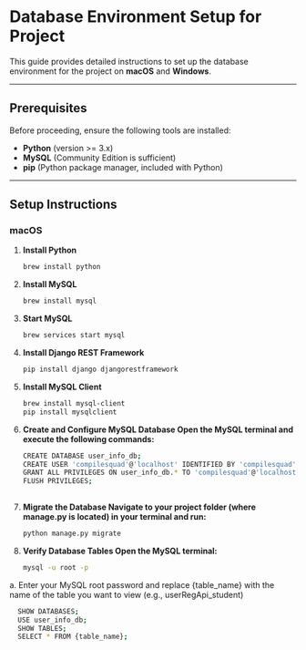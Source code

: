 # Database Environment Setup for Project

This guide provides detailed instructions to set up the database environment for the project on **macOS** and **Windows**.

---
## Prerequisites

Before proceeding, ensure the following tools are installed:

- **Python** (version >= 3.x)
- **MySQL** (Community Edition is sufficient)
- **pip** (Python package manager, included with Python)

---

## Setup Instructions

### macOS

1. **Install Python**
   ```bash
   brew install python
2. **Install MySQL**
   ```bash
   brew install mysql
3. **Start MySQL**
   ```bash
   brew services start mysql

4. **Install Django REST Framework**
   ```bash
   pip install django djangorestframework

5. **Install MySQL Client**
   ```bash
   brew install mysql-client
   pip install mysqlclient

6. **Create and Configure MySQL Database Open the MySQL terminal and execute the following commands:**
    ```bash
    CREATE DATABASE user_info_db;
    CREATE USER 'compilesquad'@'localhost' IDENTIFIED BY 'compilesquad';
    GRANT ALL PRIVILEGES ON user_info_db.* TO 'compilesquad'@'localhost';
    FLUSH PRIVILEGES;
     
7. **Migrate the Database Navigate to your project folder (where manage.py is located) in your terminal and run:**
   ```bash
   python manage.py migrate

8. **Verify Database Tables Open the MySQL terminal:**
   ```bash
   mysql -u root -p
  a. Enter your MySQL root password and replace {table_name} with the name of the table you want to view (e.g., userRegApi_student)
  ```bash
    SHOW DATABASES;
    USE user_info_db;
    SHOW TABLES;
    SELECT * FROM {table_name};

     
